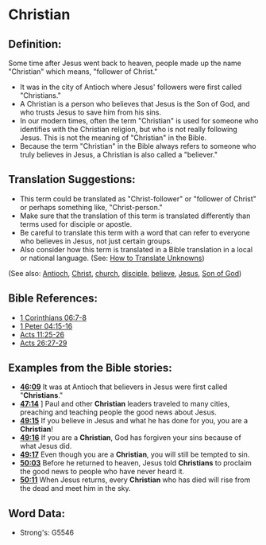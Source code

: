 # Christian #

## Definition: ##

Some time after Jesus went back to heaven, people made up the name "Christian" which means, "follower of Christ."

* It was in the city of Antioch where Jesus' followers were first called "Christians."
* A Christian is a person who believes that Jesus is the Son of God, and who trusts Jesus to save him from his sins.
* In our modern times, often the term "Christian" is used for someone who identifies with the Christian religion, but who is not really following Jesus. This is not the meaning of "Christian" in the Bible.
* Because the term "Christian" in the Bible always refers to someone who truly believes in Jesus, a Christian is also called a "believer."

## Translation Suggestions: ##

* This term could be translated as "Christ-follower" or "follower of Christ" or perhaps something like, "Christ-person."
* Make sure that the translation of this term is translated differently than terms used for disciple or apostle.
* Be careful to translate this term with a word that can refer to everyone who believes in Jesus, not just certain groups.
* Also consider how this term is translated in a Bible translation in a local or national language. (See: [How to Translate Unknowns](rc://en/ta/man/translate/translate-unknown))

(See also: [Antioch](../names/antioch.md), [Christ](christ.md), [church](church.md), [disciple](disciple.md), [believe](believe.md), [Jesus](jesus.md), [Son of God](sonofgod.md))

## Bible References: ##

* [1 Corinthians 06:7-8](rc://en/tn/help/1co/06/07)
* [1 Peter 04:15-16](rc://en/tn/help/1pe/04/15)
* [Acts 11:25-26](rc://en/tn/help/act/11/25)
* [Acts 26:27-29](rc://en/tn/help/act/26/27)

## Examples from the Bible stories: ##

* __[46:09](rc://en/tn/help/obs/46/09)__ It was at Antioch that believers in Jesus were first called "__Christians__."
* __[47:14](rc://en/tn/help/obs/47/14)__ ] Paul and other __Christian__  leaders traveled to many cities, preaching and teaching people the good news about Jesus.
* __[49:15](rc://en/tn/help/obs/49/15)__ If you believe in Jesus and what he has done for you, you are a __Christian__!
* __[49:16](rc://en/tn/help/obs/49/16)__ If you are a __Christian__, God has forgiven your sins because of what Jesus did.
* __[49:17](rc://en/tn/help/obs/49/17)__ Even though you are a __Christian__, you will still be tempted to sin.
* __[50:03](rc://en/tn/help/obs/50/03)__ Before he returned to heaven, Jesus told __Christians__  to proclaim the good news to people who have never heard it.
* __[50:11](rc://en/tn/help/obs/50/11)__ When Jesus returns, every __Christian__  who has died will rise from the dead and meet him in the sky.

## Word Data: ##

* Strong's: G5546
